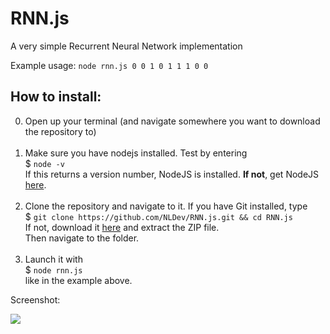 # RNN.js
A very simple Recurrent Neural Network implementation

Example usage: `node rnn.js 0 0 1 0 1 1 1 0 0`

## How to install:

0. Open up your terminal (and navigate somewhere you want to download the repository to) <br><br>
1. Make sure you have nodejs installed. Test by  entering <br>
$ `node -v` <br>
If this returns a version number, NodeJS is installed. **If not**, get NodeJS <a href="https://nodejs.org/en/download/package-manager/">here</a>. <br><br>
2. Clone the repository and navigate to it. If you have Git installed, type <br>
$ `git clone https://github.com/NLDev/RNN.js.git && cd RNN.js` <br>
If not, download it <a href="https://github.com/NLDev/RNN.js/archive/master.zip">here</a> and extract the ZIP file.<br>
Then navigate to the folder.<br><br>
3. Launch it with <br>
$ `node rnn.js` <br>
like in the example above.

Screenshot:

<img src="https://raw.githubusercontent.com/NLDev/RNN.js/master/.src/screen1.png" />
